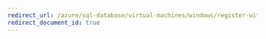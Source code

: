 ```yaml
---
redirect_url: /azure/sql-database/virtual-machines/windows/register-with-resource-provider
redirect_document_id: true
---
```

